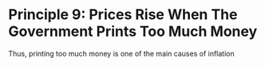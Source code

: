 # Principle 9: Prices Rise When The Government Prints Too Much Money

Thus, printing too much money is one of the main causes of inflation

